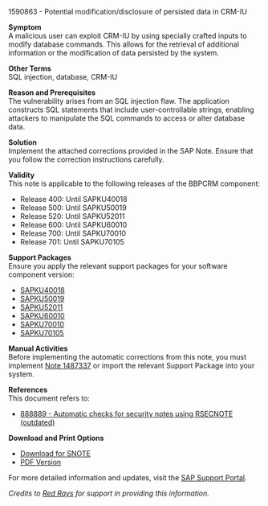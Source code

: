 1590863 - Potential modification/disclosure of persisted data in CRM-IU

**Symptom**  
A malicious user can exploit CRM-IU by using specially crafted inputs to modify database commands. This allows for the retrieval of additional information or the modification of data persisted by the system.

**Other Terms**  
SQL injection, database, CRM-IU

**Reason and Prerequisites**  
The vulnerability arises from an SQL injection flaw. The application constructs SQL statements that include user-controllable strings, enabling attackers to manipulate the SQL commands to access or alter database data.

**Solution**  
Implement the attached corrections provided in the SAP Note. Ensure that you follow the correction instructions carefully.

**Validity**  
This note is applicable to the following releases of the BBPCRM component:
- Release 400: Until SAPKU40018
- Release 500: Until SAPKU50019
- Release 520: Until SAPKU52011
- Release 600: Until SAPKU60010
- Release 700: Until SAPKU70010
- Release 701: Until SAPKU70105

**Support Packages**  
Ensure you apply the relevant support packages for your software component version:
- [SAPKU40018](https://me.sap.com/supportpackage/SAPKU40018)
- [SAPKU50019](https://me.sap.com/supportpackage/SAPKU50019)
- [SAPKU52011](https://me.sap.com/supportpackage/SAPKU52011)
- [SAPKU60010](https://me.sap.com/supportpackage/SAPKU60010)
- [SAPKU70010](https://me.sap.com/supportpackage/SAPKU70010)
- [SAPKU70105](https://me.sap.com/supportpackage/SAPKU70105)

**Manual Activities**  
Before implementing the automatic corrections from this note, you must implement [Note 1487337](https://me.sap.com/notes/1487337) or import the relevant Support Package into your system.

**References**  
This document refers to:
- [888889 - Automatic checks for security notes using RSECNOTE (outdated)](https://me.sap.com/notes/888889)

**Download and Print Options**  
- [Download for SNOTE](https://notesdownloads.sap.com/note/0040000009443802017)
- [PDF Version](https://me.sap.com/sap/support/sfm/notes/print/0001590863?language=en-US&token=EF838F5A3C599A097F95F09E15EA7D2D)

For more detailed information and updates, visit the [SAP Support Portal](https://me.sap.com/).

*Credits to [Red Rays](https://redrays.io) for support in providing this information.*